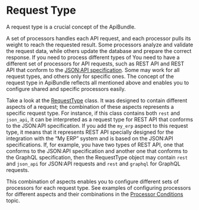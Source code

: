 <a id="api-request-type"></a>

# Request Type

A request type is a crucial concept of the ApiBundle.

A set of processors handles each API request, and each processor pulls its weight to reach the
requested result. Some processors analyze and validate the request data, while others update the database
and prepare the correct response. If you need to process different types of
You need to have a different set of processors for API requests, such as REST API and REST API that conform to the <a href="http://jsonapi.org/format/" target="_blank">JSON:API specification</a>. Some may work for all request types, and others only for specific ones.
The concept of the request type in ApiBundle reflects all mentioned above and
enables you to configure shared and specific processors easily.

Take a look at the <a href="https://github.com/oroinc/platform/blob/master/src/Oro/Bundle/ApiBundle/Request/RequestType.php" target="_blank">RequestType</a> class. It was designed to contain different aspects
of a request; the combination of these aspects represents a specific request type.
For instance, if this class contains both `rest` and `json_api`, it can be interpreted as a request type for REST API that conforms to the JSON:API specification. If you add the `my_erp` aspect to this request type, it means that it represents REST API specially designed for the integration with the “My ERP” system and is based on the JSON:API specifications. If, for example, you have two types of REST API, one that conforms to the JSON:API specification and another one that conforms to the GraphQL specification, then the RequestType object may contain `rest` and `json_api` for JSON:API requests and `rest` and `graphql` for GraphQL requests.

This combination of aspects enables you to configure different sets of processors for each request type.
See examples of configuring processors for different aspects and their combinations in the
[Processor Conditions](processors.md#processor-conditions) topic.

<!-- Frontend -->
